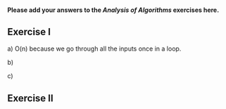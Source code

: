 #### Please add your answers to the ***Analysis of  Algorithms*** exercises here.

## Exercise I

a) O(n) because we go through all the inputs once in a loop.


b)


c)

## Exercise II


